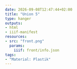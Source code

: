 ```yaml
---
date: 2026-09-08T12:47:44+02:00
title: "Union 5"
type: hanger
outputs:
- html
- iiif-manifest
resources:
- src: "front.png"
  params:
    iiif: front/info.json
tags:
- "Material: Plastik"
---
```

